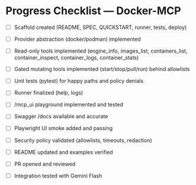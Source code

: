 # Progress Checklist — Docker-MCP

- [ ] Scaffold created (README, SPEC, QUICKSTART, runner, tests, deploy)
- [ ] Provider abstraction (docker/podman) implemented
- [ ] Read-only tools implemented (engine_info, images_list, containers_list, container_inspect, container_logs, container_stats)
- [ ] Gated mutating tools implemented (start/stop/pull/run) behind allowlists
- [ ] Unit tests (pytest) for happy paths and policy denials
- [ ] Runner finalized (help, logs)
- [ ] /mcp_ui playground implemented and tested
- [ ] Swagger /docs available and accurate
- [ ] Playwright UI smoke added and passing
- [ ] Security policy validated (allowlists, timeouts, redaction)
- [ ] README updated and examples verified
- [ ] PR opened and reviewed
- [ ] Integration tested with Gemini Flash

